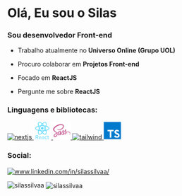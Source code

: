 <h1>Olá, Eu sou o Silas</h1>
<h3>Sou desenvolvedor Front-end</h3>

- Trabalho atualmente no **Universo Online (Grupo UOL)**

- Procuro colaborar em **Projetos Front-end**

- Focado em **ReactJS**

- Pergunte me sobre **ReactJS**


<h3 align="left">Linguagens e bibliotecas: </h3>
<p align="left"> <a href="https://www.w3.org/html/" target="_blank" rel="noreferrer">
<a href="https://nextjs.org/" target="_blank" rel="noreferrer"> <img src="https://cdn.worldvectorlogo.com/logos/nextjs-2.svg" alt="nextjs" width="40" height="40"/> </a> 
<a href="https://reactjs.org/" target="_blank" rel="noreferrer"> <img src="https://raw.githubusercontent.com/devicons/devicon/master/icons/react/react-original-wordmark.svg" alt="react" width="40" height="40"/> </a> <a href="https://sass-lang.com" target="_blank" rel="noreferrer"> <img src="https://raw.githubusercontent.com/devicons/devicon/master/icons/sass/sass-original.svg" alt="sass" width="40" height="40"/> </a> <a href="https://tailwindcss.com/" target="_blank" rel="noreferrer"> <img src="https://www.vectorlogo.zone/logos/tailwindcss/tailwindcss-icon.svg" alt="tailwind" width="40" height="40"/> </a> <a href="https://www.typescriptlang.org/" target="_blank" rel="noreferrer"> <img src="https://raw.githubusercontent.com/devicons/devicon/master/icons/typescript/typescript-original.svg" alt="typescript" width="40" height="40"/> </a> </p>

<h3 align="left">Social:</h3>
<p align="left">
<a href="https://linkedin.com/in/www.linkedin.com/in/silassilvaa/" target="blank"><img align="center" src="https://raw.githubusercontent.com/rahuldkjain/github-profile-readme-generator/master/src/images/icons/Social/linked-in-alt.svg" alt="www.linkedin.com/in/silassilvaa/" height="30" width="40" /></a>
</p>

<p><img align="left" src="https://github-readme-stats.vercel.app/api/top-langs?username=silassilvaa&show_icons=true&locale=en&layout=compact" alt="silassilvaa" /></p>

<p>&nbsp;<img align="center" src="https://github-readme-stats.vercel.app/api?username=silassilvaa&show_icons=true&locale=en" alt="silassilvaa" /></p>
